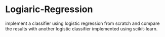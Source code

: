 # Logiaric-Regression
implement a classifier using logistic regression from scratch and compare the results with another logistic classifier implemented using scikit-learn. 
